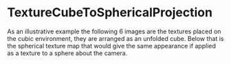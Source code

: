 # TextureCubeToSphericalProjection
As an illustrative example the following 6 images are the textures placed on the cubic environment, they are arranged as an unfolded cube. Below that is the spherical texture map that would give the same appearance if applied as a texture to a sphere about the camera.
